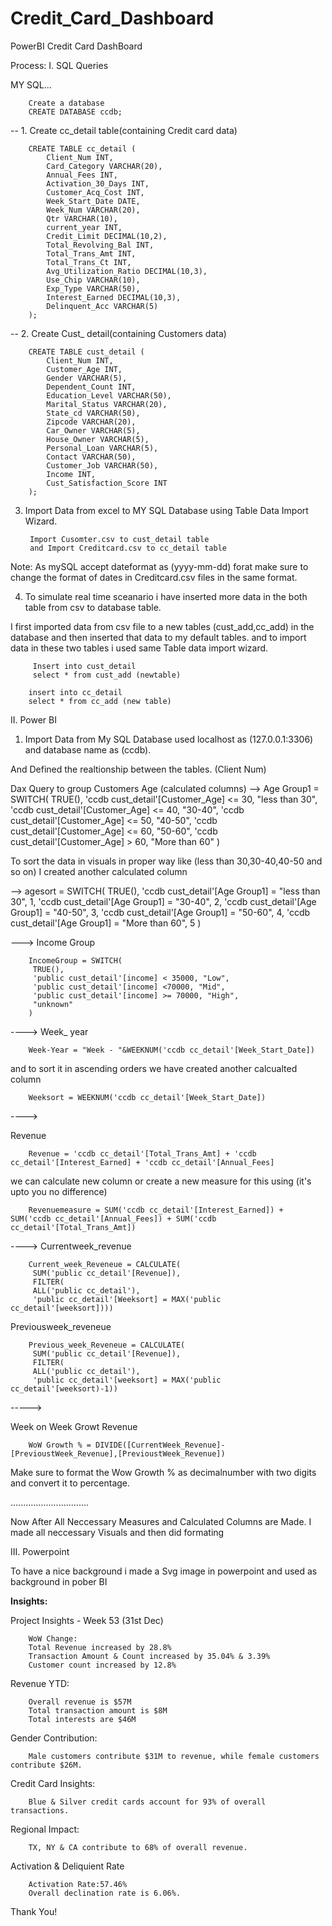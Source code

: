 # Credit_Card_Dashboard
PowerBI Credit Card DashBoard

Process:
I. SQL Queries

MY SQL...
		
        Create a database 
        CREATE DATABASE ccdb;


-- 1. Create cc_detail table(containing Credit card data)

        CREATE TABLE cc_detail (
            Client_Num INT,
            Card_Category VARCHAR(20),
            Annual_Fees INT,
            Activation_30_Days INT,
            Customer_Acq_Cost INT,
            Week_Start_Date DATE,
            Week_Num VARCHAR(20),
            Qtr VARCHAR(10),
            current_year INT,
            Credit_Limit DECIMAL(10,2),
            Total_Revolving_Bal INT,
            Total_Trans_Amt INT,
            Total_Trans_Ct INT,
            Avg_Utilization_Ratio DECIMAL(10,3),
            Use_Chip VARCHAR(10),
            Exp_Type VARCHAR(50),
            Interest_Earned DECIMAL(10,3),
            Delinquent_Acc VARCHAR(5)
        );

-- 2. Create Cust_ detail(containing Customers data)

        CREATE TABLE cust_detail (
            Client_Num INT,
            Customer_Age INT,
            Gender VARCHAR(5),
            Dependent_Count INT,
            Education_Level VARCHAR(50),
            Marital_Status VARCHAR(20),
            State_cd VARCHAR(50),
            Zipcode VARCHAR(20),
            Car_Owner VARCHAR(5),
            House_Owner VARCHAR(5),
            Personal_Loan VARCHAR(5),
            Contact VARCHAR(50),
            Customer_Job VARCHAR(50),
            Income INT,
            Cust_Satisfaction_Score INT
        );


3. Import Data from excel to MY SQL Database using Table Data Import Wizard.

        Import Cusomter.csv to cust_detail table
        and Import Creditcard.csv to cc_detail table

Note: As mySQL accept dateformat as (yyyy-mm-dd) forat make sure to change the format of dates in Creditcard.csv files in the same format.



4. To simulate real time sceanario i have inserted more data in the both table from csv to database table.


I  first imported data from csv file to a new tables (cust_add,cc_add) in the database and then inserted that data to my default tables.
and to import data in these two tables i used same Table data import wizard.



         Insert into cust_detail 
         select * from cust_add (newtable)
        
        insert into cc_detail
        select * from cc_add (new table)



II.  Power BI

1. Import Data from My SQL Database used localhost as (127.0.0.1:3306) and database name as (ccdb).

And Defined the realtionship between the tables. (Client Num)

Dax Query to group Customers Age (calculated columns)
-->
                Age Group1 = 
                SWITCH(
                    TRUE(),
                    'ccdb cust_detail'[Customer_Age] <= 30, "less than 30",
                    'ccdb cust_detail'[Customer_Age] <= 40, "30-40",
                    'ccdb cust_detail'[Customer_Age] <= 50, "40-50",
                    'ccdb cust_detail'[Customer_Age] <= 60, "50-60",
                    'ccdb cust_detail'[Customer_Age] > 60, "More than 60"
                ) 

 To sort the data in visuals in proper way like (less than 30,30-40,40-50 and so on) I created another calculated column  

-->
                agesort = 
                SWITCH(
                    TRUE(),
                    'ccdb cust_detail'[Age Group1] = "less than 30", 1,
                    'ccdb cust_detail'[Age Group1] = "30-40", 2,
                    'ccdb cust_detail'[Age Group1] = "40-50", 3,
                    'ccdb cust_detail'[Age Group1] = "50-60", 4,
                    'ccdb cust_detail'[Age Group1] = "More than 60", 5
                )

--->
Income Group 

        IncomeGroup = SWITCH(
         TRUE(),
         'public cust_detail'[income] < 35000, "Low",
         'public cust_detail'[income] <70000, "Mid",
         'public cust_detail'[income] >= 70000, "High",
         "unknown"
        )

----> 
Week_ year

        Week-Year = "Week - "&WEEKNUM('ccdb cc_detail'[Week_Start_Date])

and to sort it in ascending orders we have created another calcualted column

        Weeksort = WEEKNUM('ccdb cc_detail'[Week_Start_Date])

---->

Revenue

        Revenue = 'ccdb cc_detail'[Total_Trans_Amt] + 'ccdb cc_detail'[Interest_Earned] + 'ccdb cc_detail'[Annual_Fees]

we can calculate new column or create a new measure for this using (it's upto you no difference)

        Revenuemeasure = SUM('ccdb cc_detail'[Interest_Earned]) + SUM('ccdb cc_detail'[Annual_Fees]) + SUM('ccdb cc_detail'[Total_Trans_Amt]) 


---->
Currentweek_revenue

        Current_week_Reveneue = CALCULATE(
         SUM('public cc_detail'[Revenue]),
         FILTER(
         ALL('public cc_detail'),
         'public cc_detail'[Weeksort] = MAX('public cc_detail'[weeksort])))


Previousweek_reveneue

        Previous_week_Reveneue = CALCULATE(
         SUM('public cc_detail'[Revenue]),
         FILTER(
         ALL('public cc_detail'),
         'public cc_detail'[weeksort] = MAX('public cc_detail'[weeksort)-1)) 

----->

Week on Week Growt Revenue

        WoW Growth % = DIVIDE([CurrentWeek_Revenue]-[PrevioustWeek_Revenue],[PrevioustWeek_Revenue])

Make sure to format the Wow Growth % as decimalnumber with two digits and convert it to percentage.

...............................

Now After All Neccessary Measures and Calculated Columns are Made. I made all neccessary Visuals and then did formating

III. Powerpoint 

To have a nice background i made a Svg image in powerpoint and used as background in pober BI


**Insights:**

Project Insights - Week 53 (31st Dec)

        WoW Change:
        Total Revenue increased by 28.8%
        Transaction Amount & Count increased by 35.04% & 3.39%
        Customer count increased by 12.8%

Revenue YTD:
       
        Overall revenue is $57M 
        Total transaction amount is $8M
        Total interests are $46M
        
Gender Contribution:

        Male customers contribute $31M to revenue, while female customers contribute $26M.
        
Credit Card Insights:

        Blue & Silver credit cards account for 93% of overall transactions.
        
Regional Impact:

        TX, NY & CA contribute to 68% of overall revenue.
Activation & Deliquient Rate

        Activation Rate:57.46%
        Overall declination rate is 6.06%.


Thank You! 
